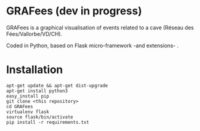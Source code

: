 # GRAFees (dev in progress)

GRAFees is a graphical visualisation of events related to a cave (Réseau des Fées/Vallorbe/VD/CH).

Coded in Python, based on Flask micro-framework -and extensions- .

# Installation
```
apt-get update && apt-get dist-upgrade
apt-get install python3
easy_install pip
git clone <this repository>
cd GRAFees
virtualenv flask
source flask/bin/activate
pip install -r requirements.txt

```
